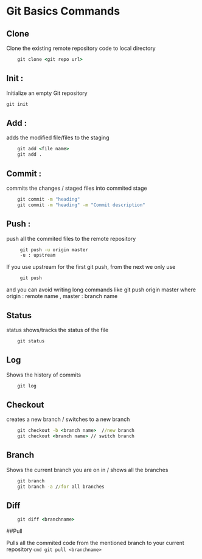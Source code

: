 # Git Basics Commands

## Clone 
Clone the existing remote repository code to local directory 

```cmd
    git clone <git repo url>
 ```

## Init :
Initialize an empty Git repository
    
```cmd
git init
```

## Add :

adds the modified file/files to the staging 
    
```cmd
    git add <file name>
    git add .
```

## Commit : 

commits the changes / staged files into commited stage
    
```cmd
    git commit -m "heading"
    git commit -m "heading" -m "Commit description"   
```

## Push :

push all the commited files to the remote repository

```cmd
     git push -u origin master
     -u : upstream 
```
    
If you use upstream for the first git push, from the next we only use

```cmd
     git push
``` 
and you can avoid writing long commands like git push origin master
where origin : remote name , master : branch name

## Status
status shows/tracks the status of the file

```cmd
    git status
```

## Log 
Shows the history of commits

```cmd
    git log
```

## Checkout

creates a new branch / switches to a new branch 

```cmd
    git checkout -b <branch name>  //new branch
    git checkout <branch name> // switch branch
```

## Branch

Shows the current branch you are on in / shows all the branches

```cmd
    git branch
    git branch -a //for all branches
```
## Diff

```cmd
    git diff <branchname>
```

##Pull 

Pulls all the commited code from the mentioned branch to your current repository
``cmd
    git pull <branchname>
``